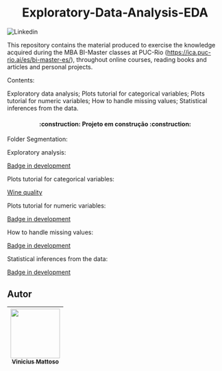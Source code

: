 <h1 align="center"> Exploratory-Data-Analysis-EDA </h1>

![Linkedin](https://www.linkedin.com/in/vinicius-mattoso/)



This repository contains the material produced to exercise the knowledge acquired during the MBA BI-Master classes at PUC-Rio (https://ica.puc-rio.ai/es/bi-master-es/), throughout online courses, reading books and articles and personal projects.

Contents:

Exploratory data analysis;
Plots tutorial for categorical variables;
Plots tutorial for numeric variables;
How to handle missing values;
Statistical inferences from the data.

<h4 align="center"> 
    :construction:  Projeto em construção  :construction:
</h4>

Folder Segmentation:

Exploratory analysis:

[Badge in development](https://github.com/vinicius-mattoso/Exploratory-Data-Analysis-EDA-)

Plots tutorial for categorical variables:

[Wine quality](https://github.com/vinicius-mattoso/Exploratory-Data-Analysis-EDA-/tree/main/Wine_Quality)

Plots tutorial for numeric variables:

[Badge in development](https://github.com/vinicius-mattoso/Exploratory-Data-Analysis-EDA-)

How to handle missing values:

[Badge in development](https://github.com/vinicius-mattoso/Exploratory-Data-Analysis-EDA-)

Statistical inferences from the data:

[Badge in development](https://github.com/vinicius-mattoso/Exploratory-Data-Analysis-EDA-)



## Autor
| [<img src="https://user-images.githubusercontent.com/74414640/162084528-0899a715-bcf2-47e5-976d-e0cd01f6029e.png" width=115><br><sub>Vinicius Mattoso</sub>](https://www.linkedin.com/in/vinicius-mattoso/) |  
| :---: |
